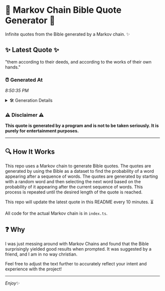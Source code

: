 # 📖 Markov Chain Bible Quote Generator 📖

Infinite quotes from the Bible generated by a Markov chain. ✨

## ✨ Latest Quote ✨
"them according to their deeds, and according to the works of their own hands."

### ⏰ Generated At
*8:50:35 PM*

<details>
    <summary>🛠️ Generation Details</summary>
    <p>
        <strong>🌱 Seed:</strong> them<br>
        <strong>🔄 Iterations:</strong> 13<br>
        <strong>📜 Context History:</strong><br>[ them ]: according<br>[ them, according ]: to<br>[ them, according, to ]: their<br>[ them, according, to, their ]: deeds,<br>[ them, according, to, their, deeds, ]: and<br>[ them, according, to, their, deeds,, and ]: according<br>[ according, to, their, deeds,, and, according ]: to<br>[ to, their, deeds,, and, according, to ]: the<br>[ their, deeds,, and, according, to, the ]: works<br>[ deeds,, and, according, to, the, works ]: of<br>[ and, according, to, the, works, of ]: their<br>[ according, to, the, works, of, their ]: own<br>[ to, the, works, of, their, own ]: hands.<br>
    </p>
</details>

### ⚠️ Disclaimer ⚠️
**This quote is generated by a program and is not to be taken seriously. It is purely for entertainment purposes.**

---

## 🔍 How It Works

This repo uses a Markov chain to generate Bible quotes. The quotes are generated by using the Bible as a dataset to find the probability of a word appearing after a sequence of words. The quotes are generated by starting with a random word and then selecting the next word based on the probability of it appearing after the current sequence of words. This process is repeated until the desired length of the quote is reached.

This repo will update the latest quote in this README every 10 minutes. ⏳

All code for the actual Markov chain is in `index.ts`.

## ❓ Why

I was just messing around with Markov Chains and found that the Bible surprisingly yielded good results when prompted. 
It was suggested by a friend, and I am in no way christian.

Feel free to adjust the text further to accurately reflect your intent and experience with the project!

---

*Enjoy*✨
